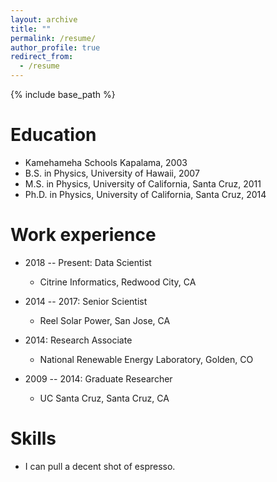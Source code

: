 ```yaml
---
layout: archive
title: ""
permalink: /resume/
author_profile: true
redirect_from:
  - /resume
---
```


{% include base_path %}

Education
======
* Kamehameha Schools Kapalama, 2003
* B.S. in Physics, University of Hawaii, 2007
* M.S. in Physics, University of California, Santa Cruz, 2011
* Ph.D. in Physics, University of California, Santa Cruz, 2014 

Work experience
======
* 2018 -- Present: Data Scientist
  * Citrine Informatics, Redwood City, CA

* 2014 -- 2017: Senior Scientist
  * Reel Solar Power, San Jose, CA

* 2014: Research Associate
  * National Renewable Energy Laboratory, Golden, CO

* 2009 -- 2014: Graduate Researcher
  * UC Santa Cruz, Santa Cruz, CA
  
Skills
======
* I can pull a decent shot of espresso.

